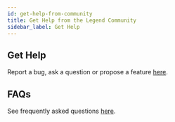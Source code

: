 ```yaml
---
id: get-help-from-community
title: Get Help from the Legend Community
sidebar_label: Get Help
---
```


## Get Help

Report a bug, ask a question or propose a feature [here](https://github.com/finos/legend#component-specific-issues).

## FAQs

See frequently asked questions [here](https://github.com/finos/legend/wiki/Legend-FAQs).
